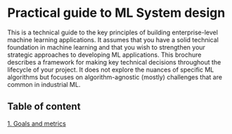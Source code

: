 # Practical guide to ML System design

This is a technical guide to the key principles of building enterprise-level machine learning applications. It assumes that you have a solid technical foundation in machine learning and that you wish to strengthen your strategic approaches to developing ML applications. This brochure describes a framework for making key technical decisions throughout the lifecycle of your project. It does not explore the nuances of specific ML algorithms but focuses on algorithm-agnostic (mostly) challenges that are common in industrial ML.

## Table of content
[1. Goals and metrics](1.Goals_and_metrics.md)
